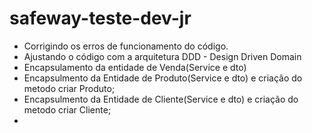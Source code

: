 # safeway-teste-dev-jr

- Corrigindo os erros de funcionamento do código.
- Ajustando o código com a arquitetura DDD - Design Driven Domain 
- Encapsulamento da entidade de Venda(Service e dto)
- Encapsulmento da Entidade de Produto(Service e dto) e criação do metodo criar Produto;
- Encapsulmento da Entidade de Cliente(Service e dto) e criação do metodo criar Cliente;
- 